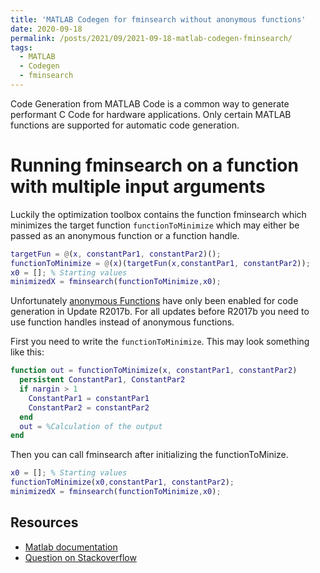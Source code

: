 ```yaml
---
title: 'MATLAB Codegen for fminsearch without anonymous functions'
date: 2020-09-18
permalink: /posts/2021/09/2021-09-18-matlab-codegen-fminsearch/
tags:
  - MATLAB
  - Codegen
  - fminsearch
---
```


Code Generation from MATLAB Code is a common way to generate performant C Code for hardware applications. 
Only certain MATLAB functions are supported for automatic code generation.  

Running fminsearch on a function with multiple input arguments
==============================================================

Luckily the optimization toolbox contains the function fminsearch which minimizes the target function `functionToMinimize` which may either be passed as an anonymous function or a function handle. 

```matlab
targetFun = @(x, constantPar1, constantPar2)();
functionToMinimize = @(x)(targetFun(x,constantPar1, constantPar2));
x0 = []; % Starting values
minimizedX = fminsearch(functionToMinimize,x0);
```

Unfortunately [anonymous Functions](https://de.mathworks.com/help/matlab/matlab_prog/anonymous-functions.html) have only been enabled for code generation in Update R2017b. For all updates before R2017b you need to use function handles instead of anonymous functions.

First you need to write the `functionToMinimize`. This may look something like this:

```matlab
function out = functionToMinimize(x, constantPar1, constantPar2)
  persistent ConstantPar1, ConstantPar2
  if nargin > 1
    ConstantPar1 = constantPar1
    ConstantPar2 = constantPar2
  end
  out = %Calculation of the output 
end
```

Then you can call fminsearch after initializing the functionToMinize.

```matlab
x0 = []; % Starting values
functionToMinimize(x0,constantPar1, constantPar2);
minimizedX = fminsearch(functionToMinimize,x0);
```

Resources
---------
* [Matlab documentation](https://de.mathworks.com/help/matlab/ref/fminsearch.html)
* [Question on Stackoverflow](https://stackoverflow.com/questions/25820106/matlab-codegen-does-not-support-anonymous-functions)

